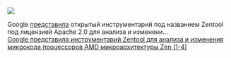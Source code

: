 <!--2025-03-06 14:21:54-->
<div class="yb">
  <div class="rss smaller1 habr"><img src="https://habrastorage.org/getpro/habr/upload_files/aae/5a9/05e/aae5a905edba6f2573cc2f0c7419ed28.png" /><p>Google <a href="https://github.com/google/security-research/tree/master/pocs/cpus/entrysign/zentool" rel="noopener noreferrer nofollow">представила</a> открытый инструментарий под&nbsp;названием Zentool под&nbsp;лицензией Apache 2.0&nbsp;для&nbsp;анализа и изменени... <br><a class="light" href="https://habr.com/ru/news/888606/?utm_source=habrahabr&utm_medium=rss&utm_campaign=888606">Google представила инструментарий Zentool для анализа и изменения микрокода процессоров AMD микроархитектуры Zen (1-4)</a></div>
</div>
